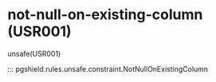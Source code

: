 # not-null-on-existing-column (USR001)

unsafe(USR001)

::: pgshield.rules.unsafe.constraint.NotNullOnExistingColumn

